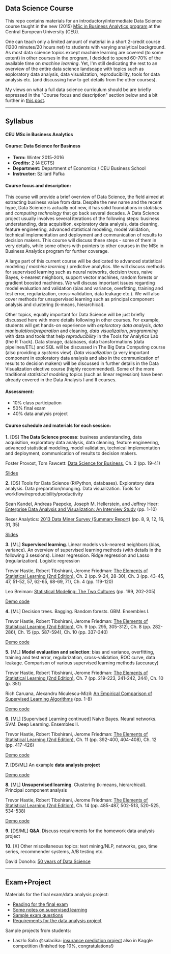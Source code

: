 
## Data Science Course

This repo contains materials for an introductory/intermediate 
Data Science course taught in the new (2015) 
[MSc in Business Analytics program](http://business.ceu.edu/msc-in-business-analytics) 
at the Central European University (CEU).

One can teach only a limited amount of material
in a short 2-credit course (1200 minutes/20 hours net) to
students with varying analytical background. As most data science topics except 
machine learning are covered (to some extent) in other courses in the program, 
I decided to spend 60-70% of the available time on *machine learning*. 
Yet, I'm still dedicating the 
rest to an overview of the entire data science landscape with topics such as exploratory data analysis, data visualization, reproducibility, tools for data analysis etc. 
(and discussing how to get details from the other courses).

My views on what a full data science curriculum 
should be are briefly expressed in the "Course focus and description" section below
and a bit further in [this post](https://github.com/szilard/datascience-course-historical).

-------------------------------------------------------------

## Syllabus

#### CEU MSc in Business Analytics 

#### Course: Data Science for Business

- **Term:** Winter 2015-2016
- **Credits:** 2 (4 ECTS) 
- **Department:** Department of Economics / CEU Business School
- **Instructor:** Szilard Pafka


#### Course focus and description:

This course will provide a brief overview of Data Science, the field aimed at extracting business value from data. Despite the new name and the recent hype, Data Science is actually not new, it has solid foundations in *statistics* and *computing technology* that go back several decades. A Data Science project usually involves several iterations of the following steps: business understanding, data acquisition, exploratory data analysis, data cleaning, feature engineering, advanced statistical modeling, model validation, technical implementation and deployment and communication of results to decision makers. This course will discuss these steps - some of them in very details, while some others with pointers to other courses in the MSc in Business Analytics program for further coverage.

A large part of this current course will be dedicated to advanced statistical modeling / *machine learning* / predictive analytics. We will discuss methods for supervised learning such as neural networks, decision trees, naive Bayes, k-nearest neighbors, support vector machines, random forests or gradient boosted machines. We will discuss important issues regarding model evaluation and validation (bias and variance, overfitting, training and test error, regularization, cross-validation, data leakage etc.). We will also cover methods for unsupervised learning such as principal component analysis and clustering (k-means, hierarchical).

Other topics, equally important for Data Science will be just briefly discussed here with more details following in other courses. For example, students will get hands-on experience with *exploratory data analysis*, *data manipulation/preparation* and cleaning, *data visualization*, *programming* with data and tools that help *reproducibility* in the Tools for Analytics Lab (the R Track). Data storage, databases, data transformations (data pipelines/ETL) and SQL will be discussed in The Big Data Computing course (also providing a *systems* view). *Data visualization* (a very important component in exploratory data analysis and also in the communication of results to decision makers) will be discussed in further details in the Data Visualization elective course (highly recommended). Some of the more traditional *statistical modeling* topics (such as linear regression) have been already covered in the Data Analysis I and II courses.


#### Assessment:

- 10% class participation
- 50% final exam
- 40% data analysis project


#### Course schedule and materials for each session:

**1.** [DS] **The Data Science process**: business understanding, data acquisition, exploratory data analysis, data cleaning, feature engineering, advanced statistical modeling, model validation, technical implementation and deployment, communication of results to decision makers.

Foster Provost, Tom Fawcett: [Data Science for Business](http://www.amazon.com/Data-Science-Business-data-analytic-thinking/dp/1449361323), Ch. 2 (pp. 19-41)

[Slides](https://docs.google.com/presentation/d/1aPymN2aJlqLigLin_IaEPAee0V17EPkfvvyPLq9X6dA/edit?usp=sharing)


**2.** [DS] Tools for Data Science (R/Python, databases). Exploratory data analysis. Data preparation/munging. Data visualization. Tools for workflow/reproducibility/productivity

Sean Kandel, Andreas Paepcke, Joseph M. Hellerstein, and Jeffrey Heer: 
[Enterprise Data Analysis and Visualization: An Interview Study](http://db.cs.berkeley.edu/papers/vast12-interview.pdf) (pp. 1-10)

Rexer Analytics: [2013 Data Miner Survey (Summary Report)](http://www.rexeranalytics.com/Data-Miner-Survey-Results-2013.html) (pp. 8, 9, 12, 16, 31, 35)

[Slides](https://docs.google.com/presentation/d/1rsoJRnLjKojbpc-nb9y-t-0410rBDLIb_2oTL4pSH7M/edit?usp=sharing)


**3.** [ML] **Supervised learning**. Linear models vs k-nearest neighbors (bias, variance). An overview of supervised learning methods (with details in the following 3 sessions). Linear regression. Ridge regression and Lasso (regularization). Logistic regression

Trevor Hastie, Robert Tibshirani, Jerome Friedman: [The Elements of Statistical Learning (2nd Edition)](http://statweb.stanford.edu/~tibs/ElemStatLearn/printings/ESLII_print10.pdf), Ch. 2 (pp. 9-24, 28-30), Ch. 3 (pp. 43-45, 47, 51-52, 57, 62-65, 68-69, 71), Ch. 4 (pp. 119-120)

Leo Breiman: [Statistical Modeling: The Two Cultures](http://projecteuclid.org/euclid.ss/1009213726) (pp. 199, 202-205)

[Demo code](1-machine_learning_code/1-intro+linear)


**4.** [ML] Decision trees. Bagging. Random forests. GBM. Ensembles I.

Trevor Hastie, Robert Tibshirani, Jerome Friedman: [The Elements of Statistical Learning (2nd Edition)](http://statweb.stanford.edu/~tibs/ElemStatLearn/printings/ESLII_print10.pdf), Ch. 9 (pp. 295, 305-312), Ch. 8 (pp. 282-286), Ch. 15 (pp. 587-594), Ch. 10 (pp. 337-340)

[Demo code](1-machine_learning_code/2-trees+ensembles/)


**5.** [ML] **Model evaluation and selection**: bias and variance, overfitting, training and test error, regularization, cross-validation, ROC curve, data leakage. Comparison of various supervised learning methods (accuracy)

Trevor Hastie, Robert Tibshirani, Jerome Friedman: [The Elements of Statistical Learning (2nd Edition)](http://statweb.stanford.edu/~tibs/ElemStatLearn/printings/ESLII_print10.pdf), Ch. 7 (pp. 219-223, 241-242, 244), Ch. 10 (p. 351)

Rich Caruana, Alexandru Niculescu-Mizil: [An Empirical Comparison of Supervised Learning Algorithms](https://www.cs.cornell.edu/~caruana/ctp/ct.papers/caruana.icml06.pdf) (pp. 1-8)

[Demo code](1-machine_learning_code/3-model_eval)


**6.** [ML] [Supervised Learning continued] Naive Bayes. Neural networks. SVM. Deep Learning. Ensembles II.

Trevor Hastie, Robert Tibshirani, Jerome Friedman: [The Elements of Statistical Learning (2nd Edition)](http://statweb.stanford.edu/~tibs/ElemStatLearn/printings/ESLII_print10.pdf), Ch. 11 (pp. 392-400, 404-408), Ch. 12 (pp. 417-426)

[Demo code](1-machine_learning_code/4-nb+nn+svm)

**7.** [DS/ML] An example **data analysis project**

[Demo code](2-ds_project_example)

**8.** [ML] **Unsupervised learning**. Clustering (k-means, hierarchical). Principal component analysis

Trevor Hastie, Robert Tibshirani, Jerome Friedman: [The Elements of Statistical Learning (2nd Edition)](http://statweb.stanford.edu/~tibs/ElemStatLearn/printings/ESLII_print10.pdf), Ch. 14 (pp. 485-487, 502-513, 520-525, 534-538)

[Demo code](1-machine_learning_code/5-unsup)

**9.** [DS/ML] **Q&A**. Discuss requirements for the homework data analysis project

**10.** [X] Other miscellaneous topics: text mining/NLP, networks, geo, time series, recommender systems, A/B testing etc.

David Donoho: [50 years of Data Science](https://dl.dropboxusercontent.com/u/23421017/50YearsDataScience.pdf)

-------------------------------------------------------------

## Exam+Project

Materials for the final exam/data analysis project:

- [Reading for the final exam](3-assessment/1a-reading_for_final_exam.md)
- [Some notes on supervised learning](3-assessment/0-suplearn_outline_notes.md)
- [Sample exam questions](3-assessment/1b-sample_exam_questions.md)
- [Requirements for the data analysis project](3-assessment/2-homework_data_analysis_project.md)

Sample projects from students:

- Laszlo Sallo @salacika: [insurance prediction project](https://github.com/szilard/student-data-science-project-1-kaggle) also in Kaggle competition (finished top 10%, congratulations!) 


